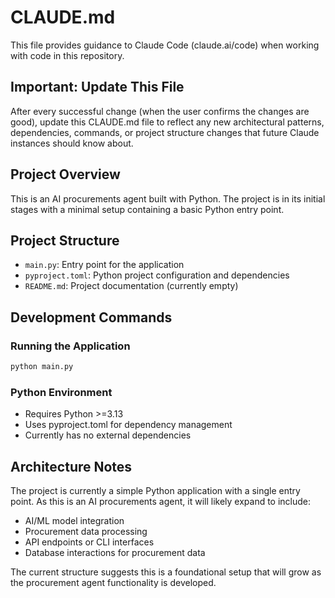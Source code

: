 # CLAUDE.md

This file provides guidance to Claude Code (claude.ai/code) when working with code in this repository.

## Important: Update This File
After every successful change (when the user confirms the changes are good), update this CLAUDE.md file to reflect any new architectural patterns, dependencies, commands, or project structure changes that future Claude instances should know about.

## Project Overview

This is an AI procurements agent built with Python. The project is in its initial stages with a minimal setup containing a basic Python entry point.

## Project Structure

- `main.py`: Entry point for the application
- `pyproject.toml`: Python project configuration and dependencies
- `README.md`: Project documentation (currently empty)

## Development Commands

### Running the Application
```bash
python main.py
```

### Python Environment
- Requires Python >=3.13
- Uses pyproject.toml for dependency management
- Currently has no external dependencies

## Architecture Notes

The project is currently a simple Python application with a single entry point. As this is an AI procurements agent, it will likely expand to include:
- AI/ML model integration
- Procurement data processing
- API endpoints or CLI interfaces
- Database interactions for procurement data

The current structure suggests this is a foundational setup that will grow as the procurement agent functionality is developed.